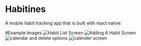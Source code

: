 # Habitines

A mobile habit tracking app that is built with react native.


#Example Images
![Habit List Screen](https://i.imgur.com/ybrTknj.png)
![Adding A Habit Screen](https://i.imgur.com/6gMQ86u.png)
![calendar and delete options](https://i.imgur.com/rbC2JCM.png)
![calender screen](https://i.imgur.com/5ScGdIj.png)

